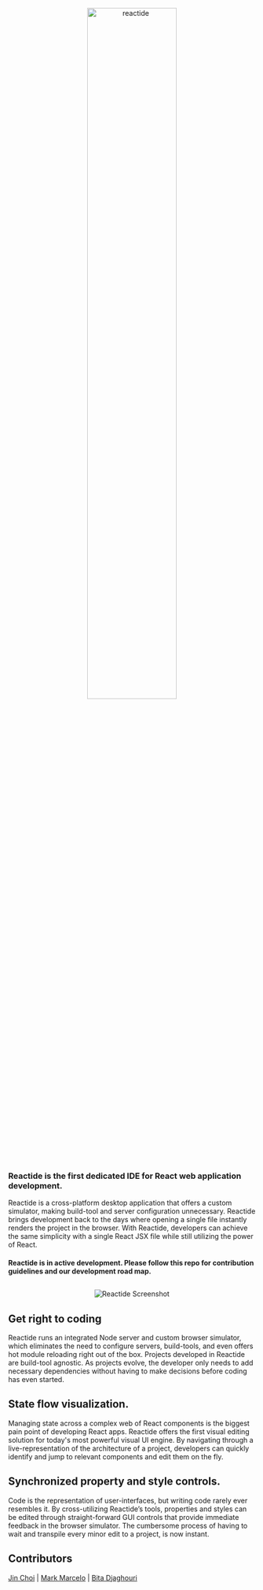<p align="center"><a href='http://reactide.io/'><img alt="reactide" src="http://reactide.io/images/reactide-header.png" height="60%" width="60%"></a></p>

### Reactide is the first dedicated IDE for React web application development.
Reactide is a cross-platform desktop application that offers a custom simulator, making build-tool and server configuration unnecessary. Reactide brings development back to the days where opening a single file instantly renders the project in the browser. With Reactide, developers can achieve the same simplicity with a single React JSX file while still utilizing the power of React.

#### Reactide is in active development. Please follow this repo for contribution guidelines and our development road map.

##
<p align="center">
  <img alt="Reactide Screenshot" src="http://reactide.io.s3-website-us-west-1.amazonaws.com/images/reactide-screenshot2.png">
</p>

## Get right to coding
Reactide runs an integrated Node server and custom browser simulator, which eliminates the need to configure servers, build-tools, and even offers hot module reloading right out of the box. Projects developed in Reactide are build-tool agnostic. As projects evolve, the developer only needs to add necessary dependencies without having to make decisions before coding has even started.

## State flow visualization.
Managing state across a complex web of React components is the biggest pain point of developing React apps. Reactide offers the first visual editing solution for today's most powerful visual UI engine. By navigating through a live-representation of  the architecture of a project, developers can quickly identify and jump to relevant components and edit them on the fly.

## Synchronized property and style controls.
Code is the representation of user-interfaces, but writing code rarely ever resembles it. By cross-utilizing Reactide’s tools, properties and styles can be edited through straight-forward GUI controls that provide immediate feedback in the browser simulator. The cumbersome process of having to wait and transpile every minor edit to a project, is now instant.

## Contributors
[Jin Choi](https://github.com/jinihendrix) | [Mark Marcelo](https://github.com/markmarcelo) | [Bita Djaghouri](https://github.com/bitadj)
